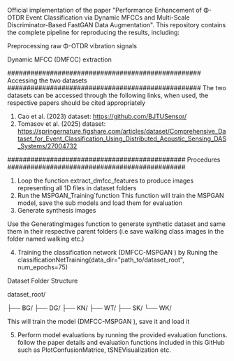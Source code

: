 Official implementation of the paper "Performance Enhancement of Φ-OTDR Event Classification via Dynamic MFCCs and Multi-Scale Discriminator-Based FastGAN Data Augmentation". This repository contains the complete pipeline for reproducing the results, including:

Preprocessing raw Φ-OTDR vibration signals

Dynamic MFCC (DMFCC) extraction

##################################################
Accessing the two datasets
##################################################
The two datasets can be accessed through the following links, when used, the respective papers should be cited appropriately 

1. Cao et al. (2023) dataset: https://github.com/BJTUSensor/
2. Tomasov et al. (2025) dataset: https://springernature.figshare.com/articles/dataset/Comprehensive_Dataset_for_Event_Classification_Using_Distributed_Acoustic_Sensing_DAS_Systems/27004732


##############################################
Procedures
##############################################
1. Loop the function extract_dmfcc_features to produce images representing all 1D files in dataset folders
2. Run the MSPGAN_Training`function
    This function will train the MSPGAN model, save the sub models and load them for evaluation
3. Generate synthesis images

 Use the GeneratingImages function to generate synthetic  dataset and same them in their respective parent folders (i.e save walking class images in the folder named walking etc.)

4. Training the classification network (DMFCC-MSPGAN ) by Runing the classificationNetTraining(data_dir="path_to/dataset_root", num_epochs=75)

Dataset Folder Structure

dataset_root/

├── BG/
├── DG/
├── KN/
├── WT/
├── SK/
└── WK/

This will train the model (DMFCC-MSPGAN ), save it and load it

5. Perform model evaluations by running the provided evaluation functions. follow the paper details and evaluation functions included in this GitHub such as
PlotConfusionMatrice, tSNEVisualization etc.
